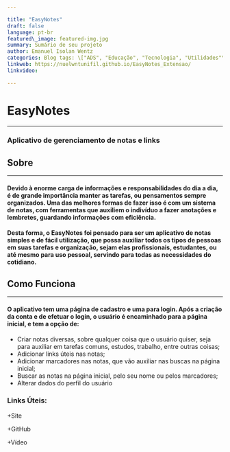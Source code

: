 ```yaml
---

title: "EasyNotes" 
draft: false 
language: pt-br 
featured\_image: featured-img.jpg
summary: Sumário de seu projeto 
author: Emanuel Isolan Wentz
categories: Blog tags: \["ADS", "Educação", "Tecnologia", "Utilidades"\] 
linkweb: https://nuelwntunifil.github.io/EasyNotes_Extensao/  
linkvideo: 

---
```






# **EasyNotes**

---

### Aplicativo de gerenciamento de notas e links



## Sobre

---

#### Devido à enorme carga de informações e responsabilidades do dia a dia, é de grande importância manter as tarefas, ou pensamentos sempre organizados.  Uma das melhores formas de fazer isso é com um sistema de notas, com ferramentas que auxiliem o indivíduo a fazer anotações e lembretes, guardando informações com eficiência. 

#### Desta forma, o EasyNotes foi pensado para ser um aplicativo de notas simples e de fácil utilização, que possa auxiliar todos os tipos de pessoas em suas tarefas e organização, sejam elas profissionais, estudantes, ou até mesmo para uso pessoal, servindo para todas as necessidades do cotidiano. 


## Como Funciona

---

#### O aplicativo tem uma página de cadastro e uma para login. Após a criação da conta e de efetuar o login, o usuário é encaminhado para a página inicial, e tem a opção de:

+ Criar notas diversas, sobre qualquer coisa que o usuário quiser, seja para auxiliar em tarefas comuns, estudos, trabalho, entre outras coisas;
+ Adicionar links úteis nas notas;
+ Adicionar marcadores nas notas, que vão auxiliar nas buscas na página inicial;
+ Buscar as notas na página inicial, pelo seu nome ou pelos marcadores;
+ Alterar dados do perfil do usuário


    
### Links Úteis:

+Site

+GitHub

+Vídeo




